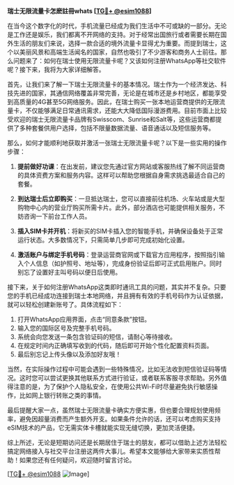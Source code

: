 **瑞士无限流量卡怎麽註冊whats [[TG💪+ @esim1088](https://t.me/s/esim1088)]**

在当今这个数字化的时代，手机流量已经成为我们生活中不可或缺的一部分。无论是工作还是娱乐，我们都离不开网络的支持。对于经常出国旅行或者需要长期在国外生活的朋友们来说，选择一款合适的境外流量卡显得尤为重要。而提到瑞士，这个以美丽风景和高端生活闻名的国家，自然也吸引了不少游客和商务人士前往。那么问题来了：如何在瑞士使用无限流量卡呢？又该如何注册WhatsApp等社交软件呢？接下来，我将为大家详细解答。

首先，让我们来了解一下瑞士无限流量卡的基本情况。瑞士作为一个经济发达、科技先进的国家，其通信网络覆盖非常完善，无论是在城市还是乡村地区，都能享受到高质量的4G甚至5G网络服务。因此，在瑞士购买一张本地运营商提供的无限流量卡，不仅能够满足日常通讯需求，还能大大降低国际漫游费用。目前市面上比较受欢迎的瑞士无限流量卡品牌有Swisscom、Sunrise和Salt等，这些运营商都提供了多种套餐供用户选择，包括不限量数据流量、语音通话以及短信服务等。

那么，如何才能顺利地获取并激活一张瑞士无限流量卡呢？以下是一些实用的操作步骤：

1. **提前做好功课**：在出发前，建议您先通过官方网站或客服热线了解不同运营商的具体资费方案和服务内容。这样可以帮助您根据自身需求挑选最适合自己的套餐。

2. **到达瑞士后立即购买**：一旦抵达瑞士，您可以直接前往机场、火车站或是大型购物中心内的营业厅购买所需卡片。此外，部分酒店也可能提供相关服务，不妨咨询一下前台工作人员。

3. **插入SIM卡并开机**：将新买的SIM卡插入您的智能手机，并确保设备处于正常运行状态。大多数情况下，只需简单几步即可完成初始化设置。

4. **激活账户与绑定手机号码**：登录运营商官网或下载官方应用程序，按照指引输入个人信息（如护照号、地址等），完成身份验证后即可正式启用账户。同时别忘了设置好主叫号码以便日后使用。

接下来，关于如何注册WhatsApp这类即时通讯工具的问题，其实并不复杂。只要您的手机已经成功连接到瑞士本地网络，并且拥有有效的手机号码作为认证依据，就可以轻松创建新账号了。具体流程如下：

1. 打开WhatsApp应用界面，点击“同意条款”按钮。
2. 输入您的国际区号及完整手机号码。
3. 系统会向您发送一条包含验证码的短信，请耐心等待接收。
4. 在规定时间内正确填写收到的代码，随后即可开始个性化配置资料页面。
5. 最后别忘记上传头像以及添加好友哦！

当然，在实际操作过程中可能会遇到一些特殊情况，比如无法收到短信验证码等情况。这时您可以尝试更换其他联系方式进行验证，或者联系客服寻求帮助。另外值得注意的是，为了保护个人隐私安全，在使用公共Wi-Fi时尽量避免执行敏感操作，比如网上银行转账之类的事情。

最后提醒大家一点，虽然瑞士无限流量卡确实方便实惠，但也要合理规划使用频率，避免因超量消费而产生额外开支。如果条件允许的话，还可以考虑购买支持eSIM技术的产品，它无需实体卡槽就能实现无缝切换，更加灵活便捷。

综上所述，无论是短期访问还是长期居住于瑞士的朋友，都可以借助上述方法轻松搞定网络接入与社交平台注册这两件大事儿。希望本文能够给大家带来实质性帮助！如果您还有任何疑问，欢迎随时留言讨论。

[[TG💪+ @esim1088](https://t.me/s/esim1088) ![Image](https://i.postimg.cc/4NQfJmqS/Snipaste-2025-05-13-00-14-12.png)]